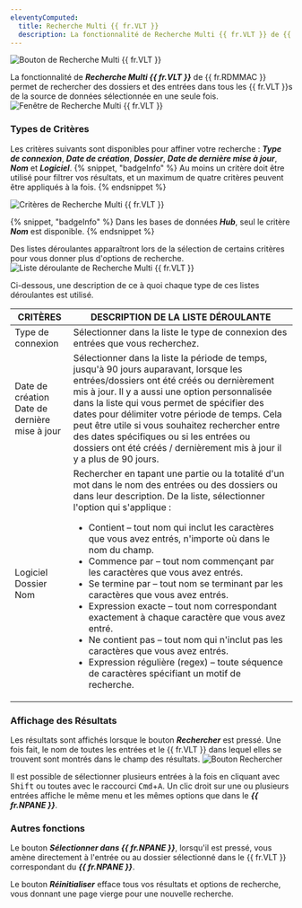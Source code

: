 ```yaml
---
eleventyComputed:
  title: Recherche Multi {{ fr.VLT }} 
  description: La fonctionnalité de Recherche Multi {{ fr.VLT }} de {{ fr.RDMMAC }} permet de rechercher des dossiers et des entrées dans tous les {{ fr.VLT }}s de la source de données sélectionnée en une seule fois.
---
```

![Bouton de Recherche Multi {{ fr.VLT }}](https://cdnweb.devolutions.net/docs/docs_en_rdm_mac_RDMMac0025.png)

La fonctionnalité de ***Recherche Multi {{ fr.VLT }}*** de {{ fr.RDMMAC }} permet de rechercher des dossiers et des entrées dans tous les {{ fr.VLT }}s de la source de données sélectionnée en une seule fois.
![Fenêtre de Recherche Multi {{ fr.VLT }}](https://cdnweb.devolutions.net/docs/docs_en_rdm_mac_RDMMac0028.png)

### Types de Critères

Les critères suivants sont disponibles pour affiner votre recherche : ***Type de connexion***, ***Date de création***, ***Dossier***, ***Date de dernière mise à jour***, ***Nom*** et ***Logiciel***.
{% snippet, "badgeInfo" %}
Au moins un critère doit être utilisé pour filtrer vos résultats, et un maximum de quatre critères peuvent être appliqués à la fois.
{% endsnippet %}

![Critères de Recherche Multi {{ fr.VLT }}](https://cdnweb.devolutions.net/docs/docs_en_rdm_mac_RDMMac0029.png)

{% snippet, "badgeInfo" %}
Dans les bases de données ***Hub***, seul le critère ***Nom*** est disponible.
{% endsnippet %}

Des listes déroulantes apparaîtront lors de la sélection de certains critères pour vous donner plus d'options de recherche.
![Liste déroulante de Recherche Multi {{ fr.VLT }}](https://cdnweb.devolutions.net/docs/docs_en_rdm_mac_RDMMac0030.png)

Ci-dessous, une description de ce à quoi chaque type de ces listes déroulantes est utilisé.

| CRITÈRES                         | DESCRIPTION DE LA LISTE DÉROULANTE |
|----------------------------------|------------------------------------|
| Type de connexion                | Sélectionner dans la liste le type de connexion des entrées que vous recherchez. |
| Date de création<br>Date de dernière mise à jour| Sélectionner dans la liste la période de temps, jusqu'à 90 jours auparavant, lorsque les entrées/dossiers ont été créés ou dernièrement mis à jour. Il y a aussi une option personnalisée dans la liste qui vous permet de spécifier des dates pour délimiter votre période de temps. Cela peut être utile si vous souhaitez rechercher entre des dates spécifiques ou si les entrées ou dossiers ont été créés / dernièrement mis à jour il y a plus de 90 jours.                       |
| Logiciel<br>Dossier<br>Nom       | Rechercher en tapant une partie ou la totalité d'un mot dans le nom des entrées ou des dossiers ou dans leur description. De la liste, sélectionner l'option qui s'applique :<ul><li>Contient – tout nom qui inclut les caractères que vous avez entrés, n'importe où dans le nom du champ.</li><li>Commence par – tout nom commençant par les caractères que vous avez entrés.</li><li>Se termine par – tout nom se terminant par les caractères que vous avez entrés.</li><li>Expression exacte – tout nom correspondant exactement à chaque caractère que vous avez entré.</li><li>Ne contient pas – tout nom qui n'inclut pas les caractères que vous avez entrés.</li><li>Expression régulière (regex) – toute séquence de caractères spécifiant un motif de recherche.</li></ul> |


### Affichage des Résultats

Les résultats sont affichés lorsque le bouton ***Rechercher*** est pressé. Une fois fait, le nom de toutes les entrées et le {{ fr.VLT }} dans lequel elles se trouvent sont montrés dans le champ des résultats.
![Bouton Rechercher](https://cdnweb.devolutions.net/docs/docs_en_rdm_mac_RDMMac0031.png)

Il est possible de sélectionner plusieurs entrées à la fois en cliquant avec <kbd>Shift</kbd> ou toutes avec le raccourci <kbd>Cmd</kbd>+<kbd>A</kbd>. Un clic droit sur une ou plusieurs entrées affiche le même menu et les mêmes options que dans le ***{{ fr.NPANE }}***.

### Autres fonctions

Le bouton ***Sélectionner dans {{ fr.NPANE }}***, lorsqu'il est pressé, vous amène directement à l'entrée ou au dossier sélectionné dans le {{ fr.VLT }} correspondant du ***{{ fr.NPANE }}***.

Le bouton ***Réinitialiser*** efface tous vos résultats et options de recherche, vous donnant une page vierge pour une nouvelle recherche.

